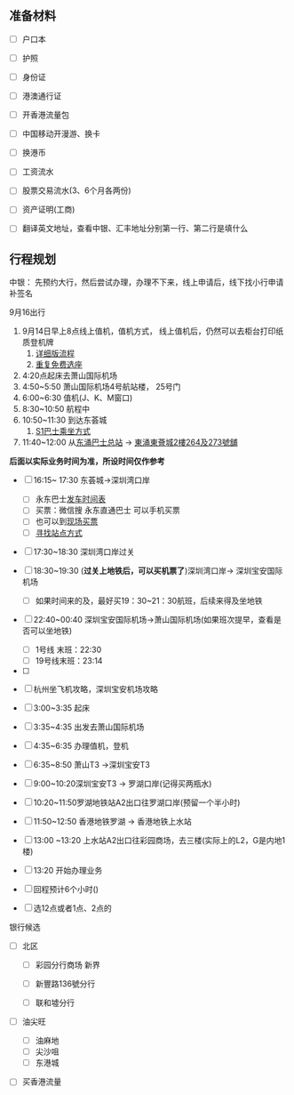 ## 准备材料

- [ ] 户口本

- [ ] 护照

- [ ] 身份证

- [ ] 港澳通行证

- [ ] 开香港流量包

- [ ] 中国移动开漫游、换卡

- [ ] 换港币

- [ ] 工资流水

- [ ] 股票交易流水(3、6个月各两份)

- [ ] 资产证明(工商)

- [ ] 翻译英文地址，查看中银、汇丰地址分别第一行、第二行是填什么

  

## 行程规划

中银： 先预约大行，然后尝试办理，办理不下来，线上申请后，线下找小行申请补签名

9月16出行

1. 9月14日早上8点线上值机，值机方式， 线上值机后，仍然可以去柜台打印纸质登机牌
   1. [详细版流程](https://www.xiaohongshu.com/explore/680045ad000000001e0044b0?xsec_token=ABcl806vCxWN3QZ7SpohJvtsSy6HRgGTUTCinvDgSsk8s=&xsec_source=pc_search&source=web_search_result_notes)
   2. [重复免费选座](https://www.xiaohongshu.com/explore/68b1c42c000000001c01266e?xsec_token=ABwno375iguuVfI8qZe1XAOm500TnltJo6VeQrw5VgwYY=&xsec_source=pc_search&source=web_search_result_notes)
2. 4:20点起床去萧山国际机场
3. 4:50~5:50 萧山国际机场4号航站楼， 25号门
4. 6:00~6:30 值机(J、K、M窗口)
5. 8:30~10:50 航程中
6. 10:50~11:30 到达东荟城
   1. [S1巴士乘坐方式](https://www.xiaohongshu.com/explore/68776c320000000015021047?xsec_token=ABluXLq_8nEhJHH5LRdEfNbqlejaZUfXJhLPhb_FfhORw=&xsec_source=pc_search&source=web_search_result_notes)
7. 11:40~12:00 从[东涌巴士总站](https://maps.app.goo.gl/k2XaYbxE1mP1Dt3V8) -> [東涌東薈城2樓264及273號舖](https://maps.app.goo.gl/hX7usgzc6XNaTnmG8)

**后面以实际业务时间为准，所设时间仅作参考**

- [ ] 16:15~ 17:30 东荟城->深圳湾口岸
  - [ ] 永东巴士[发车时间表](https://www.xiaohongshu.com/explore/67f219ad000000001200c6cc?xsec_token=ABAMqlGRXODPKSUgzPvLXyyhiPoN7CC1KIfkCaJB_LyVY=&xsec_source=pc_search&source=web_search_result_notes)
  - [ ] 买票：微信搜 永东直通巴士 可以手机买票
  - [ ] 也可以到[现场买票](https://maps.app.goo.gl/RXtUChc16NddbfD88)
  - [ ] [寻找站点方式](https://www.xiaohongshu.com/explore/671a2e9f0000000026037dc1?xsec_token=AB3yolGZz-Ly990QqvIMJxaGXo_MoUzFkLbqYsl49T58A=&xsec_source=pc_search&source=web_search_result_notes)

- [ ] 17:30~18:30 深圳湾口岸过关
- [ ] 18:30~19:30 (**过关上地铁后，可以买机票了**)深圳湾口岸-> 深圳宝安国际机场
  - [ ] 如果时间来的及，最好买19：30~21：30航班，后续来得及坐地铁
- [ ] 22:40~00:40 深圳宝安国际机场->萧山国际机场(如果班次提早，查看是否可以坐地铁)
  - [ ] 1号线 末班：22:30
  - [ ] 19号线末班：23:14
- [ ] 











- [ ] 杭州坐飞机攻略，深圳宝安机场攻略
- [ ] 3:00~3:35 起床
- [ ] 3:35~4:35 出发去萧山国际机场
- [ ] 4:35~6:35 办理值机，登机
- [ ] 6:35~8:50 萧山T3 ->深圳宝安T3
- [ ] 9:00~10:20深圳宝安T3 -> 罗湖口岸(记得买两瓶水)
- [ ] 10:20~11:50罗湖地铁站A2出口往罗湖口岸(预留一个半小时)
- [ ] 11:50~12:50 香港地铁罗湖 -> 香港地铁上水站
- [ ] 13:00 ~13:20 上水站A2出口往彩园商场，去三楼(实际上的L2，G是内地1楼)
- [ ] 13:20 开始办理业务
- [ ] 回程预计6个小时()
- [ ] 选12点或者1点、2点的

银行候选

- [ ] 北区

  - [ ] 彩园分行商场    新界

  - [ ] 新豐路136號分行

  - [ ] 联和墟分行

- [ ] 油尖旺

  - [ ] 油麻地
  - [ ] 尖沙咀
  - [ ] 东港城

- [ ] 买香港流量











